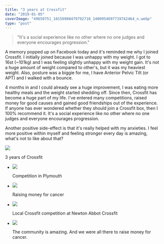 ```yaml
---
title: "3 years at Crossfit"
date: "2019-01-05"
coverImage: "49650751_10156980479792710_1400954697719742464_n.webp"
type: "post"
---
```


>   
> "It's a social experience like no other where no one judges and everyone encourages progression."

A memory popped up on Facebook today and it's reminded me why I joined Crossfit. I initially joined because I was unhappy with my weight. I got to 16st (~101kg) and I was feeling slightly unhappy with my weight gain. It's not a huge amount of weight compared to other's, but it was my heaviest weight. Also, posture was a biggie for me, I have Anterior Pelvic Tilt (or APT) and I walked with a bounce.

4 months in and I could already see a huge improvement, I was eating more healthy meals and the weight started shedding off. Since then, Crossfit has become a huge part of my life. I've entered many competitions, raised money for good causes and gained good friendships out of the experience. If anyone has ever wondered whether they should join a Crossfit box, then I 100% recommend it. It's a social experience like no other where no one judges and everyone encourages progression.

Another positive side-effect is that it's really helped with my anxieties. I feel more positive within myself and feeling stronger every day is amazing, what's not to like about that?

![](https://i1.wp.com/michaelbrooks.co.uk/wp-content/uploads/2019/01/IMG_20190105_182025.jpg?fit=750%2C750&ssl=1)

3 years of Crossfit

- ![](/blog/wp-content/uploads/2018/05/FB_IMG_1524544170682.jpg)
    
    Competition in Plymouth
    
- ![](/blog/wp-content/uploads/2018/10/received_254984908497029-1024x768.jpeg)
    
    Raising money for cancer
    
- ![](/blog/wp-content/uploads/2018/11/IMG_20181105_102545_272.jpg)
    
    Local Crossfit competition at Newton Abbot Crossfit
    
- ![](/blog/wp-content/uploads/2018/10/FB_IMG_1540153634550-1024x683.jpg)
    
    The community is amazing. And we were all there to raise money for cancer.
